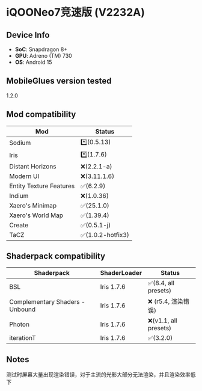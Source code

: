 # iQOONeo7竞速版 (V2232A)


## Device Info


- **SoC**: Snapdragon 8+
- **GPU**: Adreno (TM) 730
- **OS**: Android 15


## MobileGlues version tested


1.2.0


## Mod compatibility


|**Mod**|**Status**|
|---|---|
| Sodium | *️⃣(0.5.13) |
| Iris | *️⃣(1.7.6) |
| Distant Horizons | ❌(2.2.1-a) |
| Modern UI | ❌(3.11.1.6) |
| Entity Texture Features | ✅(6.2.9) |
| Indium | ❌(1.0.36) |
| Xaero's Minimap | ✅(25.1.0) |
| Xaero's World Map | ✅(1.39.4) |
| Create | ✅(0.5.1-j) |
| TaCZ | ✅(1.0.2-hotfix3) |



## Shaderpack compatibility


|**Shaderpack** | **ShaderLoader** | **Status** 
|---|---|----|
| BSL | Iris 1.7.6 | ✅(8.4, all presets) |
| Complementary Shaders - Unbound | Iris 1.7.6 |❌ (r5.4, 渲染错误)  |
| Photon | Iris 1.7.6 | ❌(v1.1, all presets) |
| iterationT | Iris 1.7.6|✅(3.2.0) |


## Notes


测试时屏幕大量出现渲染错误，对于主流的光影大部分无法渲染，并且渲染效率低下
